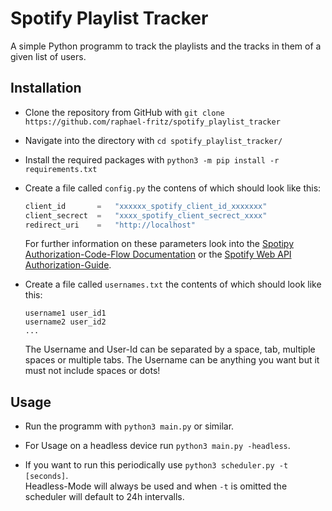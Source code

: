 # Spotify Playlist Tracker
A simple Python programm to track the playlists and the tracks in them of a given list of users.

## Installation
* Clone the repository from GitHub with `git clone https://github.com/raphael-fritz/spotify_playlist_tracker`
* Navigate into the directory with `cd spotify_playlist_tracker/`

* Install the required packages with `python3 -m pip install -r requirements.txt`

* Create a file called `config.py` the contens of which should look like this:
    ```python
    client_id       =   "xxxxxx_spotify_client_id_xxxxxxx"
    client_secrect  =   "xxxx_spotify_client_secrect_xxxx"
    redirect_uri    =   "http://localhost"
    ```
    For further information on these parameters look into the [Spotipy Authorization-Code-Flow Documentation](https://spotipy.readthedocs.io/en/2.18.0/#getting-started) or the [Spotify Web API Authorization-Guide](https://developer.spotify.com/documentation/general/guides/authorization-guide/).

* Create a file called `usernames.txt` the contents of which should look like this:
    ```
    username1 user_id1
    username2 user_id2
    ...
    ```
    The Username and User-Id can be separated by a space, tab, multiple spaces or multiple tabs.
    The Username can be anything you want but it must not include spaces or dots! 

## Usage
* Run the programm with `python3 main.py` or similar.

* For Usage on a headless device run `python3 main.py -headless`.

* If you want to run this periodically use `python3 scheduler.py -t [seconds]`.  
Headless-Mode will always be used and when `-t` is omitted the scheduler will default to 24h intervalls.


